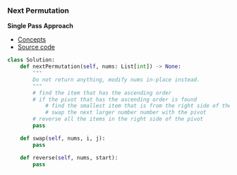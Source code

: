 ### Next Permutation

**Single Pass Approach**
- [Concepts](images/Single.png)
- [Source code](source/Single.py)

```python
class Solution:
    def nextPermutation(self, nums: List[int]) -> None:
        """
        Do not return anything, modify nums in-place instead.
        """
        # find the item that has the ascending order 
        # if the pivot that has the ascending order is found 
            # find the smallest item that is from the right side of the pivot
            # swap the next larger number number with the pivot 
        # reverse all the items in the right side of the pivot
        pass 

    def swap(self, nums, i, j):
        pass 

    def reverse(self, nums, start):
        pass
```
